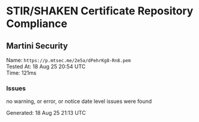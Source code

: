 # STIR/SHAKEN Certificate Repository Compliance

## Martini Security

Name: `https://p.mtsec.me/2e5a/dPehrKg8-Rn8.pem`\
Tested At: 18 Aug 25 20:54 UTC\
Time: 121ms

### Issues

no warning, or error, or notice date level issues were found

Generated: 18 Aug 25 21:13 UTC